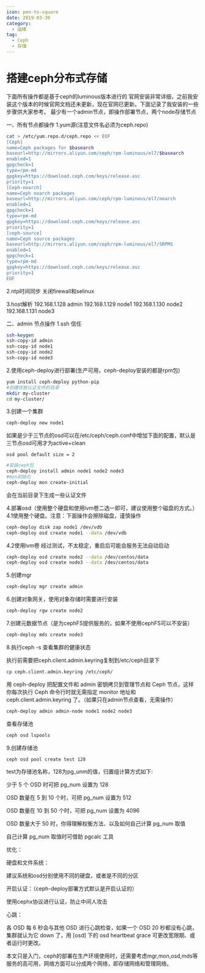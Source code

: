 ```yaml
---
icon: pen-to-square
date: 2019-03-30
category:
  - 运维
tag:
  - Ceph
  - 存储
---
```


# 搭建ceph分布式存储

下面所有操作都是基于ceph的luminous版本进行的
官网安装非常详细，之前我安装这个版本的时候官网文档还未更新，现在官网已更新。下面记录了我安装的一些步骤供大家参考。
最少有一个admin节点，即操作部署节点，两个node存储节点

一、所有节点都操作
1.yum源(注意文件名必须为ceph.repo)

```bash
cat > /etc/yum.repo.d/ceph.repo << EOF
[Ceph]
name=Ceph packages for $basearch
baseurl=http://mirrors.aliyun.com/ceph/rpm-luminous/el7/$basearch
enabled=1
gpgcheck=1
type=rpm-md
gpgkey=https://download.ceph.com/keys/release.asc
priority=1
[Ceph-noarch]
name=Ceph noarch packages
baseurl=http://mirrors.aliyun.com/ceph/rpm-luminous/el7/noarch
enabled=1
gpgcheck=1
type=rpm-md
gpgkey=https://download.ceph.com/keys/release.asc
priority=1
[ceph-source]
name=Ceph source packages
baseurl=http://mirrors.aliyun.com/ceph/rpm-luminous/el7/SRPMS
enabled=1
gpgcheck=1
type=rpm-md
gpgkey=https://download.ceph.com/keys/release.asc
priority=1
EOF
```

2.ntp时间同步
关闭firewall和selinux

3.host解析
192.168.1.128 admin
192.168.1.129 node1
192.168.1.130 node2
192.168.1.131 node3

二、admin 节点操作
1.ssh 信任

```bash
ssh-keygen
ssh-copy-id admin
ssh-copy-id node1
ssh-copy-id node2
ssh-copy-id node3
```

2.使用ceph-deploy进行部署(生产可用，ceph-deploy安装的都是rpm包)

```bash
yum install ceph-deploy python-pip
#创建存放认证文件的目录
mkdir my-cluster
cd my-cluster/
```

3.创建一个集群

```bash
ceph-deploy new node1
```

如果是少于三节点的osd可以在/etc/ceph/ceph.conf中增加下面的配置，默认是三节点osd可用才为active+clean

```
osd pool default size = 2
```

```bash
#安装ceph包
ceph-deploy install admin node1 node2 node3
#mon初始化
ceph-deploy mon create-initial
```

会在当前目录下生成一些认证文件

4.部署osd（使用整个硬盘和使用lvm卷二选一即可，建议使用整个磁盘的方式。）
4.1使用整个硬盘。注意：下面操作会擦除磁盘，谨慎操作

```bash
ceph-deploy disk zap node1 /dev/vdb
ceph-deploy osd create node1 --data /dev/vdb
```

4.2使用lvm卷 经过测试，不太稳定，重启后可能会服务无法自动启动

```bash
ceph-deploy osd create node2 --data /dev/centos/data
ceph-deploy osd create node3 --data /dev/centos/data
```

5.创建mgr

```bash
ceph-deploy mgr create admin
```

6.创建对象网关，使用对象存储时需要进行安装

```bash
ceph-deploy rgw create node2
```

7.创建元数据节点（是为cephFS提供服务的，如果不使用cephFS可以不安装）

```bash
ceph-deploy mds create node3
```

8.执行ceph -s 查看集群的健康状态

执行前需要把ceph.client.admin.keyring复制到/etc/ceph目录下

```bash
cp ceph.client.admin.keyring /etc/ceph/
```

用 ceph-deploy 把配置文件和 admin 密钥拷贝到管理节点和 Ceph 节点，这样你每次执行 Ceph 命令行时就无需指定 monitor 地址和 ceph.client.admin.keyring 了。（如果只在admin节点查看，无需操作）

```bash
ceph-deploy admin admin-node node1 node2 node3
```

查看存储池

```bash
ceph osd lspools
```

9.创建存储池

```bash
ceph osd pool create test 128
```

test为存储池名称，128为pg_unm的值，归置组计算方式如下:

少于 5 个 OSD 时可把 pg_num 设置为 128

OSD 数量在 5 到 10 个时，可把 pg_num 设置为 512

OSD 数量在 10 到 50 个时，可把 pg_num 设置为 4096

OSD 数量大于 50 时，你得理解权衡方法、以及如何自己计算 pg_num 取值

自己计算 pg_num 取值时可借助 pgcalc 工具

优化：

硬盘和文件系统：

建议系统和osd分别使用不同的硬盘，或者是不同的分区

开启认证：（ceph-deploy部署方式默认是开启认证的）

使用cephx协议进行认证，防止中间人攻击

心跳：

各 OSD 每 6 秒会与其他 OSD 进行心跳检查，如果一个 OSD 20 秒都没有心跳，集群就认为它 down 了，用 [osd] 下的 osd heartbeat grace 可更改宽限期、或者运行时更改。

本文只是入门，ceph的部署在生产环境使用时，还需要考虑mgr,mon,osd,mds等服务的高可用，网络方面可以分成两个网络，即存储网络和管理网络。